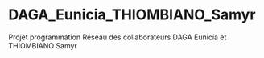 # DAGA_Eunicia_THIOMBIANO_Samyr
Projet programmation Réseau des collaborateurs DAGA Eunicia et THIOMBIANO Samyr 
